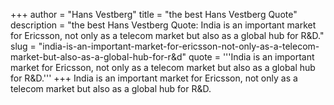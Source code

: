 +++
author = "Hans Vestberg"
title = "the best Hans Vestberg Quote"
description = "the best Hans Vestberg Quote: India is an important market for Ericsson, not only as a telecom market but also as a global hub for R&D."
slug = "india-is-an-important-market-for-ericsson-not-only-as-a-telecom-market-but-also-as-a-global-hub-for-r&d"
quote = '''India is an important market for Ericsson, not only as a telecom market but also as a global hub for R&D.'''
+++
India is an important market for Ericsson, not only as a telecom market but also as a global hub for R&D.
